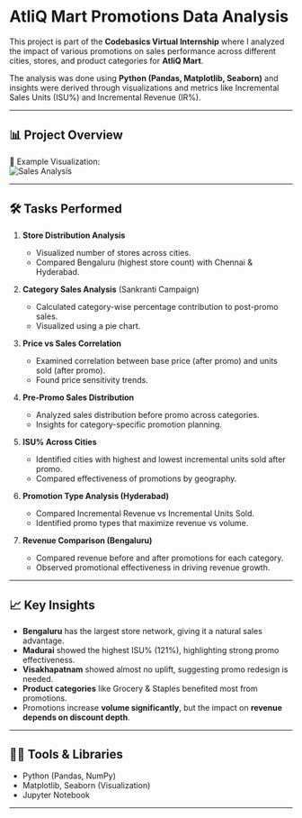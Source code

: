 # AtliQ Mart Promotions Data Analysis

This project is part of the **Codebasics Virtual Internship** where I analyzed the impact of various promotions on sales performance across different cities, stores, and product categories for **AtliQ Mart**.  

The analysis was done using **Python (Pandas, Matplotlib, Seaborn)** and insights were derived through visualizations and metrics like Incremental Sales Units (ISU%) and Incremental Revenue (IR%).  

---

## 📊 Project Overview

📸 Example Visualization:  
![Sales Analysis](screenshot.png)

---

## 🛠️ Tasks Performed

1. **Store Distribution Analysis**  
   - Visualized number of stores across cities.  
   - Compared Bengaluru (highest store count) with Chennai & Hyderabad.  

2. **Category Sales Analysis** (Sankranti Campaign)  
   - Calculated category-wise percentage contribution to post-promo sales.  
   - Visualized using a pie chart.  

3. **Price vs Sales Correlation**  
   - Examined correlation between base price (after promo) and units sold (after promo).  
   - Found price sensitivity trends.  

4. **Pre-Promo Sales Distribution**  
   - Analyzed sales distribution before promo across categories.  
   - Insights for category-specific promotion planning.  

5. **ISU% Across Cities**  
   - Identified cities with highest and lowest incremental units sold after promo.  
   - Compared effectiveness of promotions by geography.  

6. **Promotion Type Analysis (Hyderabad)**  
   - Compared Incremental Revenue vs Incremental Units Sold.  
   - Identified promo types that maximize revenue vs volume.  

7. **Revenue Comparison (Bengaluru)**  
   - Compared revenue before and after promotions for each category.  
   - Observed promotional effectiveness in driving revenue growth.  

---

## 📈 Key Insights

- **Bengaluru** has the largest store network, giving it a natural sales advantage.  
- **Madurai** showed the highest ISU% (121%), highlighting strong promo effectiveness.  
- **Visakhapatnam** showed almost no uplift, suggesting promo redesign is needed.  
- **Product categories** like Grocery & Staples benefited most from promotions.  
- Promotions increase **volume significantly**, but the impact on **revenue depends on discount depth**.  

---

## 🧑‍💻 Tools & Libraries

- Python (Pandas, NumPy)  
- Matplotlib, Seaborn (Visualization)  
- Jupyter Notebook  

---


